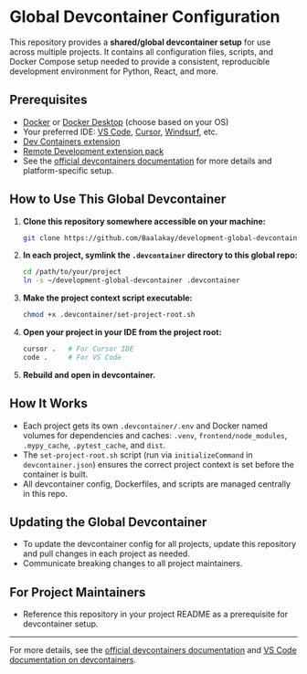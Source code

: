 # Global Devcontainer Configuration

This repository provides a **shared/global devcontainer setup** for use across multiple projects. It contains all configuration files, scripts, and Docker Compose setup needed to provide a consistent, reproducible development environment for Python, React, and more.

## Prerequisites
- [Docker](https://www.docker.com/) or [Docker Desktop](https://www.docker.com/products/docker-desktop/) (choose based on your OS)
- Your preferred IDE: [VS Code](https://code.visualstudio.com/), [Cursor](https://www.cursor.so/), [Windsurf](https://windsurf.ai/), etc.
- [Dev Containers extension](https://marketplace.visualstudio.com/items?itemName=ms-vscode-remote.remote-containers)
- [Remote Development extension pack](https://marketplace.visualstudio.com/items?itemName=ms-vscode-remote.vscode-remote-extensionpack)
- See the [official devcontainers documentation](https://containers.dev/) for more details and platform-specific setup.

## How to Use This Global Devcontainer

1. **Clone this repository somewhere accessible on your machine:**
   ```sh
   git clone https://github.com/Baalakay/development-global-devcontainer.git ~/development-global-devcontainer
   ```
2. **In each project, symlink the `.devcontainer` directory to this global repo:**
   ```sh
   cd /path/to/your/project
   ln -s ~/development-global-devcontainer .devcontainer
   ```
3. **Make the project context script executable:**
   ```sh
   chmod +x .devcontainer/set-project-root.sh
   ```
4. **Open your project in your IDE from the project root:**
   ```sh
   cursor .   # For Cursor IDE
   code .     # For VS Code
   ```
5. **Rebuild and open in devcontainer.**

## How It Works
- Each project gets its own `.devcontainer/.env` and Docker named volumes for dependencies and caches: `.venv`, `frontend/node_modules`, `.mypy_cache`, `.pytest_cache`, and `dist`.
- The `set-project-root.sh` script (run via `initializeCommand` in `devcontainer.json`) ensures the correct project context is set before the container is built.
- All devcontainer config, Dockerfiles, and scripts are managed centrally in this repo.

## Updating the Global Devcontainer
- To update the devcontainer config for all projects, update this repository and pull changes in each project as needed.
- Communicate breaking changes to all project maintainers.

## For Project Maintainers
- Reference this repository in your project README as a prerequisite for devcontainer setup.

---

For more details, see the [official devcontainers documentation](https://containers.dev/) and [VS Code documentation on devcontainers](https://code.visualstudio.com/docs/devcontainers/containers). 
